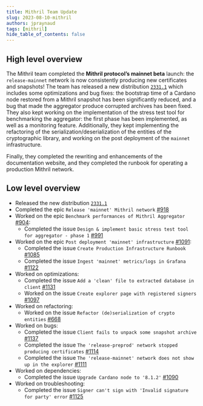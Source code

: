 ```yaml
---
title: Mithril Team Update
slug: 2023-08-10-mithril
authors: jpraynaud
tags: [mithril]
hide_table_of_contents: false
---
```


## High level overview
The Mithril team completed the **Mithril protocol’s mainnet beta** launch: the `release-mainnet` network is now consistently producing new certificates and snapshots! The team has released a new distribution [`2331.1`](https://github.com/input-output-hk/mithril/releases/tag/2331.1) which includes some optimizations and bug fixes: the bootstrap time of a Cardano node restored from a Mithril snapshot has been significantly reduced, and a bug that made the aggregator produce corrupted archives has been fixed. They also kept working on the implementation of the stress test tool for benchmarking the aggregator: the first phase has been implemented, as well as a monitoring feature. Additionally, they kept implementing the refactoring of the serialization/deserialization of the entities of the cryptographic library, and working on the post deployment of the `mainnet` infrastructure.

Finally, they completed the rewriting and enhancements of the documentation website, and they completed the runbook for operating a production Mithril network.

## Low level overview
- Released the new distribution [`2331.1`](https://github.com/input-output-hk/mithril/releases/tag/2331.1)
- Completed the epic `Release 'mainnet' Mithril network` [#918](https://github.com/input-output-hk/mithril/issues/918)
- Worked on the epic `Benchmark performances of Mithril Aggregator` [#904](https://github.com/input-output-hk/mithril/issues/904):
  - Completed the issue `Design & implement basic stress test tool for aggregator - phase 1` [#991](https://github.com/input-output-hk/mithril/issues/991)
- Worked on the epic `Post deployment 'mainnet' infrastructure` [#1091](https://github.com/input-output-hk/mithril/issues/1091):
  - Completed the issue `Create Production Infrastructure Runbook` [#1085](https://github.com/input-output-hk/mithril/issues/1085)
  - Completed the issue `Ingest 'mainnet' metrics/logs in Grafana` [#1122](https://github.com/input-output-hk/mithril/issues/1122)
- Worked on optimizations:
    - Completed the issue `Add a 'clean' file to extracted database in client` [#1131](https://github.com/input-output-hk/mithril/issues/1131)
    - Worked on the issue `Create explorer page with registered signers` [#1097](https://github.com/input-output-hk/mithril/issues/1097)
- Worked on refactoring:
  - Worked on the issue `Refactor (de)serialization of crypto entities` [#668](https://github.com/input-output-hk/mithril/issues/668)
- Worked on bugs:
  - Completed the issue `Client fails to unpack some snapshot archive` [#1137](https://github.com/input-output-hk/mithril/issues/1137)
  - Completed the issue `The 'release-preprod' network stopped producing certificates` [#1114](https://github.com/input-output-hk/mithril/issues/1114)
  - Completed the issue `The 'release-mainnet' network does not show up in the explorer` [#1111](https://github.com/input-output-hk/mithril/issues/1111)
- Worked on dependencies:
  - Completed the issue `Upgrade Cardano node to '8.1.2'` [#1090](https://github.com/input-output-hk/mithril/issues/1090)
- Worked on troubleshooting:
  - Completed the issue `Signer can't sign with 'Invalid signature for party' error` [#1125](https://github.com/input-output-hk/mithril/issues/1125)



